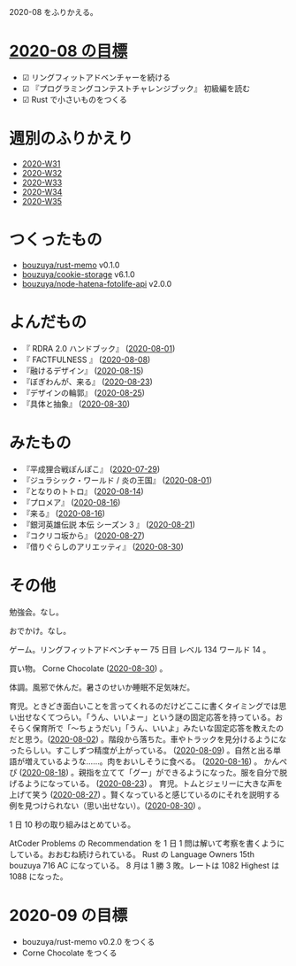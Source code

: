 2020-08 をふりかえる。

# [2020-08 の目標][2020-07-31]

- ☑ リングフィットアドベンチャーを続ける
- ☑ 『プログラミングコンテストチャレンジブック』 初級編を読む
- ☑ Rust で小さいものをつくる

# 週別のふりかえり

- [2020-W31][2020-08-02]
- [2020-W32][2020-08-09]
- [2020-W33][2020-08-16]
- [2020-W34][2020-08-23]
- [2020-W35][2020-08-30]

# つくったもの

- [bouzuya/rust-memo][] v0.1.0
- [bouzuya/cookie-storage][] v6.1.0
- [bouzuya/node-hatena-fotolife-api][] v2.0.0

# よんだもの

- 『 RDRA 2.0 ハンドブック』 ([2020-08-01][])
- 『 FACTFULNESS 』 ([2020-08-08][])
- 『融けるデザイン』 ([2020-08-15][])
- 『ぼぎわんが、来る』 ([2020-08-23][])
- 『デザインの輪郭』 ([2020-08-25][])
- 『具体と抽象』 ([2020-08-30][])

# みたもの

- 『平成狸合戦ぽんぽこ』 ([2020-07-29][])
- 『ジュラシック・ワールド / 炎の王国』 ([2020-08-01][])
- 『となりのトトロ』 ([2020-08-14][])
- 『プロメア』 ([2020-08-16][])
- 『来る』 ([2020-08-16][])
- 『銀河英雄伝説 本伝 シーズン 3 』 ([2020-08-21][])
- 『コクリコ坂から』 ([2020-08-27][])
- 『借りぐらしのアリエッティ』 ([2020-08-30][])

# その他

勉強会。なし。

おでかけ。なし。

ゲーム。リングフィットアドベンチャー 75 日目 レベル 134 ワールド 14 。

買い物。 Corne Chocolate ([2020-08-30][]) 。

体調。風邪で休んだ。暑さのせいか睡眠不足気味だ。

育児。ときどき面白いことを言ってくれるのだけどここに書くタイミングでは思い出せなくてつらい。「うん、いいよー」という謎の固定応答を持っている。おそらく保育所で「〜ちょうだい」「うん、いいよ」みたいな固定応答を教えたのだと思う。([2020-08-02][]) 。階段から落ちた。車やトラックを見分けるようになったらしい。すこしずつ精度が上がっている。 ([2020-08-09][]) 。自然と出る単語が増えているような……。肉をおいしそうに食べる。 ([2020-08-16][]) 。 かんぺぴ ([2020-08-18][]) 。親指を立てて「グー」ができるようになった。服を自分で脱げるようになっている。 ([2020-08-23][]) 。
育児。トムとジェリーに大きな声を上げて笑う ([2020-08-27][]) 。賢くなっていると感じているのにそれを説明する例を見つけられない（思い出せない）。([2020-08-30][]) 。

1 日 10 秒の取り組みはとめている。

AtCoder Problems の Recommendation を 1 日 1 問は解いて考察を書くようにしている。おおむね続けられている。 Rust の Language Owners 15th bouzuya 716 AC になっている。 8 月は 1 勝 3 敗。レートは 1082 Highest は 1088 になった。

# 2020-09 の目標

- bouzuya/rust-memo v0.2.0 をつくる
- Corne Chocolate をつくる

[2020-07-29]: https://blog.bouzuya.net/2020/07/29/
[2020-07-31]: https://blog.bouzuya.net/2020/07/31/
[2020-08-01]: https://blog.bouzuya.net/2020/08/01/
[2020-08-02]: https://blog.bouzuya.net/2020/08/02/
[2020-08-08]: https://blog.bouzuya.net/2020/08/08/
[2020-08-09]: https://blog.bouzuya.net/2020/08/09/
[2020-08-14]: https://blog.bouzuya.net/2020/08/14/
[2020-08-15]: https://blog.bouzuya.net/2020/08/15/
[2020-08-16]: https://blog.bouzuya.net/2020/08/16/
[2020-08-18]: https://blog.bouzuya.net/2020/08/18/
[2020-08-21]: https://blog.bouzuya.net/2020/08/21/
[2020-08-23]: https://blog.bouzuya.net/2020/08/23/
[2020-08-25]: https://blog.bouzuya.net/2020/08/25/
[2020-08-27]: https://blog.bouzuya.net/2020/08/27/
[2020-08-30]: https://blog.bouzuya.net/2020/08/30/
[bouzuya/cookie-storage]: https://github.com/bouzuya/cookie-storage
[bouzuya/node-hatena-fotolife-api]: https://github.com/bouzuya/node-hatena-fotolife-api
[bouzuya/rust-memo]: https://github.com/bouzuya/rust-memo
